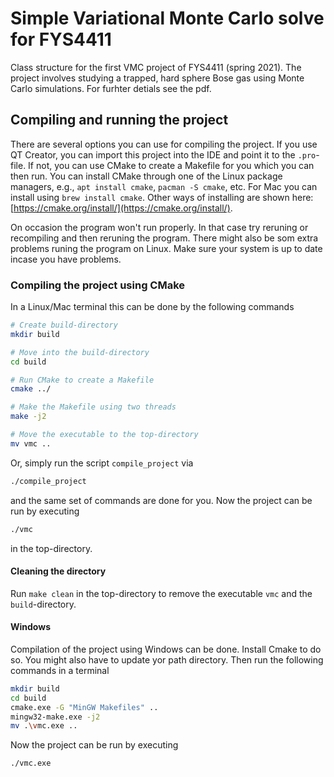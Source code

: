 # Simple Variational Monte Carlo solve for FYS4411

Class structure for the first VMC project of FYS4411 (spring 2021). The project involves studying a  trapped,  hard  sphere  Bose  gas using Monte Carlo simulations. For furhter detials see the pdf.


## Compiling and running the project
There are several options you can use for compiling the project. If you use QT Creator, you can import this project into the IDE and point it to the `.pro`-file. If not, you can use CMake to create a Makefile for you which you can then run. You can install CMake through one of the Linux package managers, e.g., `apt install cmake`, `pacman -S cmake`, etc. For Mac you can install using `brew install cmake`. Other ways of installing are shown here: [https://cmake.org/install/](https://cmake.org/install/).

On occasion the program won't run properly. In that case try reruning or recompiling and then reruning the program. There might also be som extra problems runing the program on Linux. Make sure your system is up to date incase you have problems.


### Compiling the project using CMake
In a Linux/Mac terminal this can be done by the following commands
```bash
# Create build-directory
mkdir build

# Move into the build-directory
cd build

# Run CMake to create a Makefile
cmake ../

# Make the Makefile using two threads
make -j2

# Move the executable to the top-directory
mv vmc ..
```
Or, simply run the script `compile_project` via
```bash
./compile_project
```
and the same set of commands are done for you. Now the project can be run by executing
```bash
./vmc
```
in the top-directory.

#### Cleaning the directory
Run `make clean` in the top-directory to remove the executable `vmc` and the `build`-directory.

#### Windows
Compilation of the project using Windows can be done. Install Cmake to do so. You might also have to update yor path directory. Then run the following commands in a terminal

```bash
mkdir build
cd build
cmake.exe -G "MinGW Makefiles" ..
mingw32-make.exe -j2
mv .\vmc.exe ..
```

Now the project can be run by executing
```bash
./vmc.exe
```
